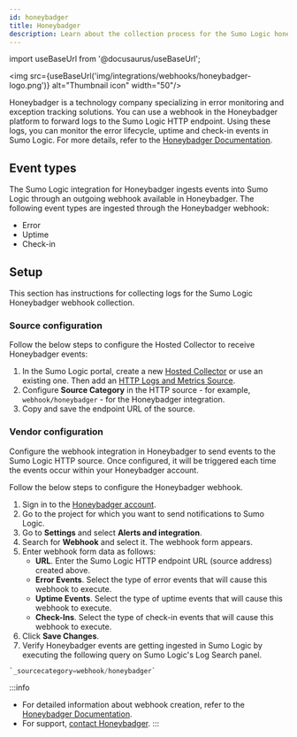 ```yaml
---
id: honeybadger
title: Honeybadger
description: Learn about the collection process for the Sumo Logic honeybadger integration.
---
```

import useBaseUrl from '@docusaurus/useBaseUrl';

<img src={useBaseUrl('img/integrations/webhooks/honeybadger-logo.png')} alt="Thumbnail icon" width="50"/>

Honeybadger is a technology company specializing in error monitoring and exception tracking solutions. You can use a webhook in the Honeybadger platform to forward logs to the Sumo Logic HTTP endpoint. Using these logs, you can monitor the error lifecycle, uptime and check-in events in Sumo Logic. For more details, refer to the [Honeybadger Documentation](https://docs.honeybadger.io/).

## Event types

The Sumo Logic integration for Honeybadger ingests events into Sumo Logic through an outgoing webhook available in Honeybadger. The following event types are ingested through the Honeybadger webhook:
- Error 
- Uptime
- Check-in

## Setup

This section has instructions for collecting logs for the Sumo Logic Honeybadger webhook collection.

### Source configuration

Follow the below steps to configure the Hosted Collector to receive Honeybadger events:

1. In the Sumo Logic portal, create a new [Hosted Collector](/docs/send-data/hosted-collectors/configure-hosted-collector/) or use an existing one. Then add an [HTTP Logs and Metrics Source](/docs/send-data/hosted-collectors/http-source/logs-metrics/#configure-an-httplogs-and-metrics-source).
2. Configure **Source Category** in the HTTP source - for example, `webhook/honeybadger` - for the Honeybadger integration.
3. Copy and save the endpoint URL of the source.

### Vendor configuration

Configure the webhook integration in Honeybadger to send events to the Sumo Logic HTTP source. Once configured, it will be triggered each time the events occur within your Honeybadger account.

Follow the below steps to configure the Honeybadger webhook.

1. Sign in to the [Honeybadger account](https://app.honeybadger.io/users/sign_in).
2. Go to the project for which you want to send notifications to Sumo Logic.
3. Go to **Settings** and select **Alerts and integration**.
4. Search for **Webhook** and select it. The webhook form appears.
5. Enter webhook form data as follows:
    - **URL**. Enter the Sumo Logic HTTP endpoint URL (source address) created above.
    - **Error Events**. Select the type of error events that will cause this webhook to execute.
    - **Uptime Events**. Select the type of uptime events that will cause this webhook to execute.
    - **Check-Ins**. Select the type of check-in events that will cause this webhook to execute.
6. Click **Save Changes**.
7. Verify Honeybadger events are getting ingested in Sumo Logic by executing the following query on Sumo Logic's Log Search panel.
```sql
`_sourcecategory=webhook/honeybadger`
```

:::info
- For detailed information about webhook creation, refer to the [Honeybadger Documentation](https://docs.honeybadger.io/integrations/webhook/).
- For support, [contact Honeybadger](support@honeybadger.io). 
:::